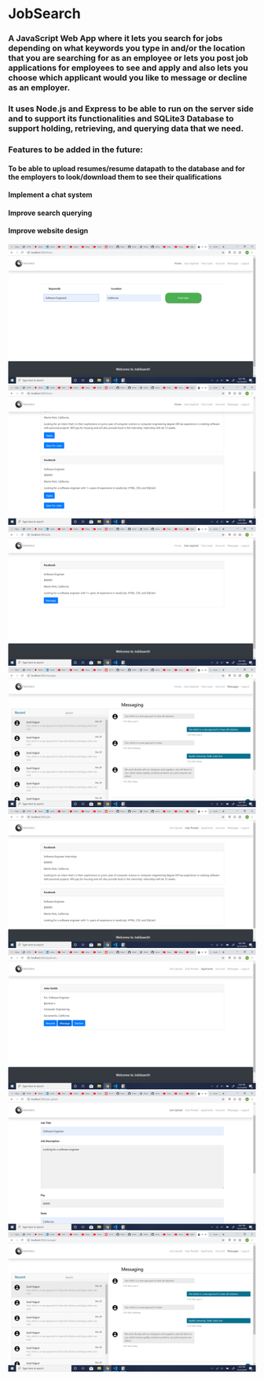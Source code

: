 # JobSearch

### A JavaScript Web App where it lets you search for jobs depending on what keywords you type in and/or the location that you are searching for as an employee or lets you post job applications for employees to see and apply and also lets you choose which applicant would you like to message or decline as an employer.

### It uses Node.js and Express to be able to run on the server side and to support its functionalities and SQLite3 Database to support holding, retrieving, and querying data that we need.

### Features to be added in the future:

#### To be able to upload resumes/resume datapath to the database and for the employers to look/download them to see their qualifications

#### Implement a chat system

#### Improve search querying

#### Improve website design

<img src="images/Screenshot%20(64).png">

<img src="images/Screenshot%20(65).png">

<img src="images/Screenshot%20(66).png">

<img src="images/Screenshot%20(67).png">

<img src="images/Screenshot%20(68).png">

<img src="images/Screenshot%20(69).png">

<img src="images/Screenshot%20(70).png">

<img src="images/Screenshot%20(71).png">
